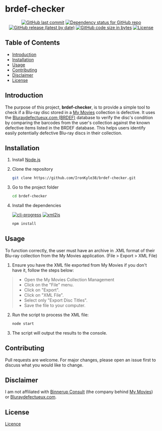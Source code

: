 # brdef-checker

<div align="center">
    <p>
        <a href="https://github.com/IronKyle38/brdef-checker/commits/main"><img
            src="https://img.shields.io/github/last-commit/IronKyle38/brdef-checker"
            alt="GitHub last commit" /></a>
        <a href="https://github.com/IronKyle38/brdef-checker/network/dependencies"><img
            src="https://img.shields.io/librariesio/github/IronKyle38/brdef-checker"
            alt="Dependency status for GitHub repo" /></a>
        <a href="https://github.com/IronKyle38/brdef-checker/releases/latest"><img
            src="https://img.shields.io/github/v/release/IronKyle38/brdef-checker?display_name=tag&include_prereleases"
            alt="GitHub release (latest by date)" /></a>
        <a href="https://github.com/IronKyle38/brdef-checker"><img
            src="https://img.shields.io/github/languages/code-size/IronKyle38/brdef-checker"
            alt="GitHub code size in bytes" /></a>
        <a href="LICENSE"><img
            src="https://img.shields.io/github/license/IronKyle38/brdef-checker"
            alt="License" /></a>
    </p>
</div>

## Table of Contents

- [Introduction](#introduction)
- [Installation](#installation)
- [Usage](#usage)
- [Contributing](#contributing)
- [Disclaimer](#disclaimer)
- [License](#license)

## Introduction

The purpose of this project, **brdef-checker**, is to provide a simple tool to check if a Blu-ray disc stored in a [My Movies](https://www.mymovies.dk/products/) collection is defective. It uses the [Bluraydefectueux.com (BRDEF)](https://bluraydefectueux.com/index-des-blu-ray-defectueux/) database to verify the disc's condition by comparing the barcodes from the user's collection against the known defective items listed in the BRDEF database. This helps users identify easily potentially defective Blu-ray discs in their collection.

## Installation

1. Install [Node.js](https://nodejs.org/en/download/prebuilt-installer)

2. Clone the repository
    
    ```bash
    git clone https://github.com/IronKyle38/brdef-checker.git
    ```

3. Go to the project folder

    ```bash
    cd brdef-checker
    ```

4. Install the dependencies

    [![cli-progress](https://img.shields.io/github/package-json/dependency-version/IronKyle38/brdef-checker/cli-progress)](https://github.com/npkgz/cli-progress)
    [![xml2js](https://img.shields.io/github/package-json/dependency-version/IronKyle38/brdef-checker/xml2js)](https://github.com/Leonidas-from-XIV/node-xml2js)

    ```bash
    npm install
    ```

## Usage

To function correctly, the user must have an archive in .XML format of their Blu-ray collection from the My Movies application. (File > Export > XML File)

1. Ensure you have the XML file exported from My Movies if you don't have it, follow the steps below:
> - Open the My Movies Collection Management
> - Click on the "File" menu.
> - Click on "Export".
> - Click on "XML File".
> - Select only "Export Disc Titles".
> - Save the file to your computer.

2. Run the script to process the XML file:

    ```bash
    node start
    ```

3. The script will output the results to the console.

## Contributing

Pull requests are welcome. For major changes, please open an issue first to discuss what you would like to change.

## Disclaimer

I am not affiliated with [Binnerup Consult](https://www.mymovies.dk/about.aspx) (the company behind [My Movies](https://www.mymovies.dk/home.aspx)) or [Bluraydefectueux.com](https://bluraydefectueux.com/).

## License

[Licence](https://github.com/IronKyle38/brdef-checker/blob/main/LICENSE)
